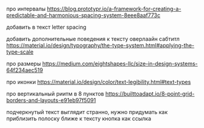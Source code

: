 

про интервалы https://blog.prototypr.io/a-framework-for-creating-a-predictable-and-harmonious-spacing-system-8eee8aaf773c


добавить в текст letter spacing 

добавить дополнительные поведения к тексту 
оверлаайн сабтитл
https://material.io/design/typography/the-type-system.html#applying-the-type-scale


про размеры
https://medium.com/eightshapes-llc/size-in-design-systems-64f234aec519

про иконки 
https://material.io/design/color/text-legibility.html#text-types


про вертикальный риитм в 8 пунктов
https://builttoadapt.io/8-point-grid-borders-and-layouts-e91eb97f5091

подчеркнутый текст выглядит странно, нужно придумать как приблизить полоску ближе к тексту
кнопка как ссылка 

